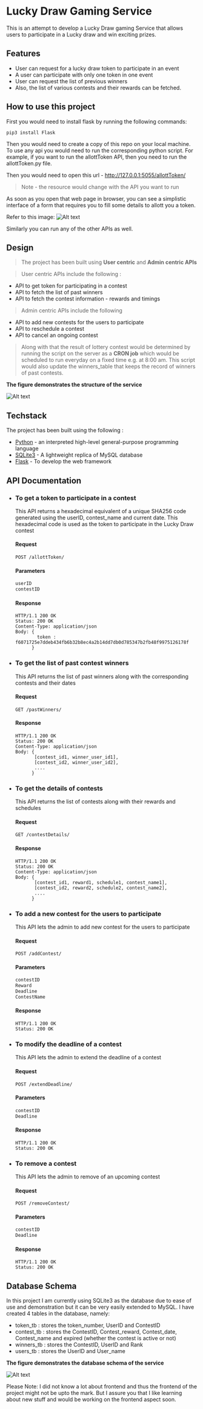 # Lucky Draw Gaming Service
This is an attempt to develop a Lucky Draw gaming Service that allows 
users to participate in a Lucky draw and win exciting prizes.

## Features

- User can request for a lucky draw token to participate in an event
- A user can participate with only one token in one event
- User can request the list of previous winners
- Also, the list of various contests and their rewards can be fetched.

## How to use this project
First you would need to install flask by running the following commands:
```
pip3 install Flask
```

Then you would need to create a copy of this repo on your local machine. 
To use any api you would need to run the corresponding python script.
For example, if you want to run the allottToken API, then you need to run
the allottToken.py file.

Then you would need to open this url - http://127.0.0.1:5055/allottToken/
> Note - the resource would change with the API you want to run

As soon as you open that web page in browser, you can see a simplistic interface
of a form that requires you to fill some details to allott you a token.

Refer to this image:
![Alt text](example.png?raw=true "allottToken")

Similarly you can run any of the other APIs as well.

## Design

> The project has been built using **User centric** and **Admin centric APIs**

> User centric APIs include the following : 
- API to get token for participating in a contest
- API to fetch the list of past winners
- API to fetch the contest information - rewards and timings

> Admin centric APIs include the following
- API to add new contests for the users to participate
- API to reschedule a contest
- API to cancel an ongoing contest

> Along with that the result of lottery contest would be determined by running 
the script on the server as a **CRON job** which would be scheduled to run everyday
on a fixed time e.g. at 8:00 am.
This script would also update the winners_table that keeps the record of winners
of past contests.

**The figure demonstrates the structure of the service**

![Alt text](flowchart.png?raw=true "Flowchart")

## Techstack

The project has been built using the following :

- [Python](https://www.python.org/) - an interpreted high-level general-purpose programming language
- [SQLite3](https://docs.python.org/3/library/sqlite3.html) - A lightweight replica of MySQL database 
- [Flask](https://flask.palletsprojects.com/en/2.0.x/) - To develop the web framework

## API Documentation
- ### To get a token to participate in a contest
    This API returns a hexadecimal equivalent of a unique SHA256 code generated using
    the userID, contest_name and current date.
    This hexadecimal code is used as the token to participate in the Lucky Draw contest
    #### Request
    `POST /allottToken/`
    #### Parameters
    ```sh
    userID
    contestID
    ```
    #### Response
    ```
    HTTP/1.1 200 OK
    Status: 200 OK
    Content-Type: application/json
    Body: {
            token : f6071725e7ddeb434fb6b32b8ec4a2b14dd7db0d785347b2fb48f9975126178f
          }
    ```

- ### To get the list of past contest winners
    This API returns the list of past winners along with the corresponding contests and their dates
    #### Request
    `GET /pastWinners/`
    #### Response
    ```
    HTTP/1.1 200 OK
    Status: 200 OK
    Content-Type: application/json
    Body: {
           [contest_id1, winner_user_id1],
           [contest_id2, winner_user_id2],
           ....
          }
    ```

- ### To get the details of contests
    This API returns the list of contests along with their rewards and schedules
    #### Request
    `GET /contestDetails/`
    #### Response
    ```
    HTTP/1.1 200 OK
    Status: 200 OK
    Content-Type: application/json
    Body: {
           [contest_id1, reward1, schedule1, contest_name1],
           [contest_id2, reward2, schedule2, contest_name2],
           ....
          }
    ```

- ### To add a new contest for the users to participate
    This API lets the admin to add new contest for the users to participate
    #### Request
    `POST /addContest/`
    #### Parameters
    ```sh
    contestID
    Reward
    Deadline
    ContestName
    ```
    #### Response
    ```
    HTTP/1.1 200 OK
    Status: 200 OK
    ```

- ### To modify the deadline of a contest
    This API lets the admin to extend the deadline of a contest
    #### Request
    `POST /extendDeadline/`
    #### Parameters
    ```sh
    contestID
    Deadline
    ```
    #### Response
    ```
    HTTP/1.1 200 OK
    Status: 200 OK
    ```

- ### To remove a contest
    This API lets the admin to remove of an upcoming contest
    #### Request
    `POST /removeContest/`
    #### Parameters
    ```sh
    contestID
    Deadline
    ```
    #### Response
    ```
    HTTP/1.1 200 OK
    Status: 200 OK
    ```

## Database Schema
In this project I am currently using SQLite3 as the database due to ease of use 
and demonstration but it can be very easily extended to MySQL. I have created 4 tables
in the database, namely:
- token_tb : stores the token_number, UserID and ContestID
- contest_tb : stores the ContestID, Contest_reward, Contest_date, Contest_name and expired (whether the contest is active or not)
- winners_tb : stores the ContestID, UserID and Rank
- users_tb : stores the UserID and User_name

**The figure demonstrates the database schema of the service**

![Alt text](db.png?raw=true "database")


Please Note: I did not know a lot about frontend and thus the frontend of the project might not be upto the mark.
But I assure you that I like learning about new stuff and would be working on the frontend aspect soon.
